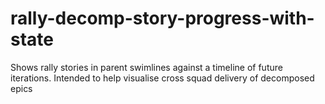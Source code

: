 # rally-decomp-story-progress-with-state
Shows rally stories in parent swimlines against a timeline of future iterations. Intended to help visualise cross squad delivery of decomposed epics
